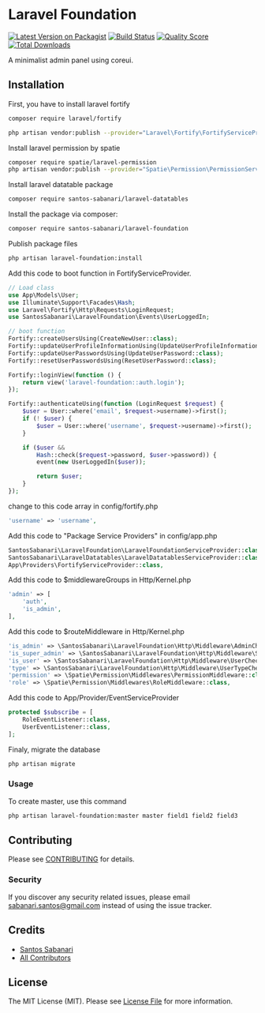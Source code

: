 # Laravel Foundation

[![Latest Version on Packagist](https://img.shields.io/packagist/v/santos-sabanari/laravel-foundation.svg?style=flat-square)](https://packagist.org/packages/santos-sabanari/laravel-foundation)
[![Build Status](https://img.shields.io/travis/santos-sabanari/laravel-foundation/master.svg?style=flat-square)](https://travis-ci.org/santos-sabanari/laravel-foundation)
[![Quality Score](https://img.shields.io/scrutinizer/g/santos-sabanari/laravel-foundation.svg?style=flat-square)](https://scrutinizer-ci.com/g/santos-sabanari/laravel-foundation)
[![Total Downloads](https://img.shields.io/packagist/dt/santos-sabanari/laravel-foundation.svg?style=flat-square)](https://packagist.org/packages/santos-sabanari/laravel-foundation)

A minimalist admin panel using coreui.

## Installation

First, you have to install laravel fortify

```bash
composer require laravel/fortify

php artisan vendor:publish --provider="Laravel\Fortify\FortifyServiceProvider"
``` 

Install laravel permission by spatie
```bash
composer require spatie/laravel-permission
php artisan vendor:publish --provider="Spatie\Permission\PermissionServiceProvider"
```

Install laravel datatable package
```bash
composer require santos-sabanari/laravel-datatables
```

Install the package via composer:

```bash
composer require santos-sabanari/laravel-foundation
```

Publish package files

```bash
php artisan laravel-foundation:install
```

Add this code to boot function in FortifyServiceProvider.

``` php
// Load class
use App\Models\User;
use Illuminate\Support\Facades\Hash;
use Laravel\Fortify\Http\Requests\LoginRequest;
use SantosSabanari\LaravelFoundation\Events\UserLoggedIn;

// boot function
Fortify::createUsersUsing(CreateNewUser::class);
Fortify::updateUserProfileInformationUsing(UpdateUserProfileInformation::class);
Fortify::updateUserPasswordsUsing(UpdateUserPassword::class);
Fortify::resetUserPasswordsUsing(ResetUserPassword::class);

Fortify::loginView(function () {
    return view('laravel-foundation::auth.login');
});

Fortify::authenticateUsing(function (LoginRequest $request) {
    $user = User::where('email', $request->username)->first();
    if (! $user) {
        $user = User::where('username', $request->username)->first();
    }

    if ($user &&
        Hash::check($request->password, $user->password)) {
        event(new UserLoggedIn($user));

        return $user;
    }
});
```

change to this code array in config/fortify.php

``` php
'username' => 'username',
``` 

Add this code to "Package Service Providers" in config/app.php

``` php
SantosSabanari\LaravelFoundation\LaravelFoundationServiceProvider::class,
SantosSabanari\LaravelDatatables\LaravelDatatablesServiceProvider::class,
App\Providers\FortifyServiceProvider::class,
```

Add this code to $middlewareGroups in Http/Kernel.php

``` php
'admin' => [
    'auth',
    'is_admin',
],
```

Add this code to $routeMiddleware in Http/Kernel.php
 
``` php
'is_admin' => \SantosSabanari\LaravelFoundation\Http\Middleware\AdminCheck::class,
'is_super_admin' => \SantosSabanari\LaravelFoundation\Http\Middleware\SuperAdminCheck::class,
'is_user' => \SantosSabanari\LaravelFoundation\Http\Middleware\UserCheck::class,
'type' => \SantosSabanari\LaravelFoundation\Http\Middleware\UserTypeCheck::class,
'permission' => \Spatie\Permission\Middlewares\PermissionMiddleware::class,
'role' => \Spatie\Permission\Middlewares\RoleMiddleware::class,
```

Add this code to App/Provider/EventServiceProvider

``` php
protected $subscribe = [
    RoleEventListener::class,
    UserEventListener::class,
];
```

Finaly, migrate the database

```bash
php artisan migrate
```

### Usage

To create master, use this command
```bash
php artisan laravel-foundation:master master field1 field2 field3
```

## Contributing
Please see [CONTRIBUTING](CONTRIBUTING.md) for details.

### Security

If you discover any security related issues, please email sabanari.santos@gmail.com instead of using the issue tracker.

## Credits

- [Santos Sabanari](https://github.com/santos-sabanari)
- [All Contributors](../../contributors)

## License

The MIT License (MIT). Please see [License File](LICENSE.md) for more information.
